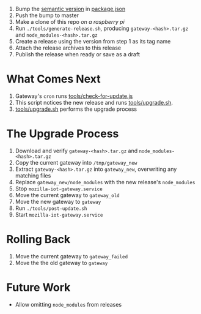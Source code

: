 1. Bump the [semantic version](http://semver.org/) in [package.json](https://github.com/mozilla-iot/gateway/blob/master/package.json)
2. Push the bump to master
3. Make a clone of this repo *on a raspberry pi*
4. Run `./tools/generate-release.sh`, producing `gateway-<hash>.tar.gz`
   and `node_modules-<hash>.tar.gz`
5. Create a release using the version from step 1 as its tag name
6. Attach the release archives to this release
7. Publish the release when ready or save as a draft

# What Comes Next
1. Gateway's `cron` runs [tools/check-for-update.js](https://github.com/mozilla-iot/gateway/blob/master/tools/check-for-update.js)
2. This script notices the new release and runs [tools/upgrade.sh](https://github.com/mozilla-iot/gateway/blob/master/tools/upgrade.sh).
3. [tools/upgrade.sh](https://github.com/mozilla-iot/gateway/blob/master/tools/upgrade.sh) performs the upgrade process

# The Upgrade Process
1. Download and verify `gateway-<hash>.tar.gz`
   and `node_modules-<hash>.tar.gz`
4. Copy the current gateway into `/tmp/gateway_new`
5. Extract `gateway-<hash>.tar.gz` into `gateway_new`, overwriting any matching
   files
6. Replace `gateway_new/node_modules` with the new release's `node_modules`
7. Stop `mozilla-iot-gateway.service`
8. Move the current gateway to `gateway_old`
9. Move the new gateway to `gateway`
10. Run `./tools/post-update.sh`
11. Start `mozilla-iot-gateway.service`

# Rolling Back
1. Move the current gateway to `gateway_failed`
2. Move the the old gateway to `gateway`

# Future Work
- Allow omitting `node_modules` from releases

